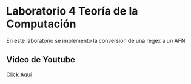 # Laboratorio 4 Teoría de la Computación 
En este laboratorio se implemento la conversion de una regex a un AFN

## Video de Youtube
[Click Aquí](https://youtu.be/vQepPTDmdE4)
